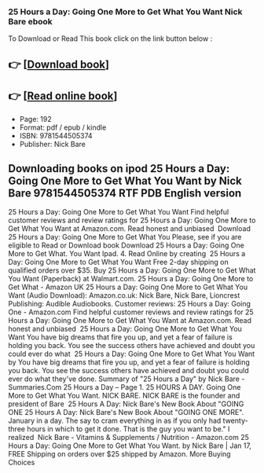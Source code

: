 ### 25 Hours a Day: Going One More to Get What You Want Nick Bare ebook

To Download or Read This book click on the link button below :

## 👉  [**[Download book](http://get-pdfs.com/download.php?group=book&from=github.com&id=559860&lnk=1081 "Download book")**]

## 👉  [**[Read online book](http://get-pdfs.com/download.php?group=book&from=github.com&id=559860&lnk=1081 "Read online book")**]


* Page: 192
* Format: pdf / epub / kindle
* ISBN: 9781544505374
* Publisher: Nick Bare



## Downloading books on ipod 25 Hours a Day: Going One More to Get What You Want by Nick Bare 9781544505374 RTF PDB English version



 25 Hours a Day: Going One More to Get What You Want Find helpful customer reviews and review ratings for 25 Hours a Day: Going One More to Get What You Want at Amazon.com. Read honest and unbiased 
 Download 25 Hours a Day: Going One More to Get What You Please, see if you are eligible to Read or Download book Download 25 Hours a Day: Going One More to Get What. You Want Ipad. 4. Read Online by creating 
 25 Hours a Day: Going One More to Get What You Want Free 2-day shipping on qualified orders over $35. Buy 25 Hours a Day: Going One More to Get What You Want (Paperback) at Walmart.com.
 25 Hours a Day: Going One More to Get What  - Amazon UK 25 Hours a Day: Going One More to Get What You Want (Audio Download): Amazon.co.uk: Nick Bare, Nick Bare, Lioncrest Publishing: Audible Audiobooks.
 Customer reviews: 25 Hours a Day: Going One  - Amazon.com Find helpful customer reviews and review ratings for 25 Hours a Day: Going One More to Get What You Want at Amazon.com. Read honest and unbiased 
 ‎25 Hours a Day: Going One More to Get What You Want You have big dreams that fire you up, and yet a fear of failure is holding you back. You see the success others have achieved and doubt you could ever do what 
 25 Hours a Day: Going One More to Get What You Want by You have big dreams that fire you up, and yet a fear of failure is holding you back. You see the success others have achieved and doubt you could ever do what they&#039;ve done.
 Summary of &quot;25 Hours a Day&quot; by Nick Bare - Summaries.Com 25 Hours a Day – Page 1. 25 HOURS A DAY. Going One More to Get What You Want. NICK BARE. NICK BARE is the founder and president of Bare 
 25 Hours A Day: Nick Bare&#039;s New Book About &quot;GOING ONE 25 Hours A Day: Nick Bare&#039;s New Book About &quot;GOING ONE MORE&quot;. January in a day. The say to cram everything in as if you only had twenty-three hours in which to get it done. That is the guy you want to be.&quot; I realized 
 Nick Bare - Vitamins &amp; Supplements / Nutrition  - Amazon.com 25 Hours a Day: Going One More to Get What You Want. by Nick Bare | Jan 17, FREE Shipping on orders over $25 shipped by Amazon. More Buying Choices





